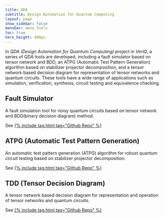 ```yaml
---
title: QDA
subtitle: Design Automation for Quantum Computing
layout: page
show_sidebar: false
menubar: menu_tools
toc: true
hero_height: 400px
---
```

In *QDA (Design Automation for Quantum Computing)* project in *VeriQ*, a series of QDA tools are developed, including a fault simulator based on tensor network and BDD, an ATPG (Automatic Test Pattern Generation) algorithm based on stabilizer projector decomposition, and a tensor network based decision diagram for representation of tensor networks and quantum circuits. These tools have a wide range of applications such as simulation, verification, synthesis, circuit testing and equivalence checking.
## Fault Simulator
A fault simulation tool for noisy quantum circuits based on tensor network and BDD(binary decision diagram) method.

See [{% include tag.html tag="Github Repo" %}](https://github.com/hmy98213/Fault-Simulation)

## ATPG (Automatic Test Pattern Generation)
An automatic test pattern generation (ATPG) algorithm for robust quantum circuit testing based on stabilizer projector decomposition.

See [{% include tag.html tag="Github Repo" %}](https://github.com/cccorn/Q-ATPG)

## TDD (Tensor Decision Diagram)
A tensor network based decision diagram for representation and operation of tensor networks and quantum circuits.

See [{% include tag.html tag="Github Repo" %}](https://github.com/Veriqc/TDD)